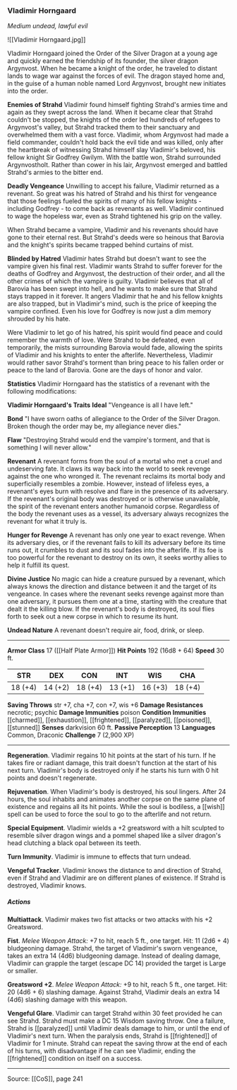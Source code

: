 ### Vladimir Horngaard
_Medium undead, lawful evil_

![[Vladimir Horngaard.jpg]]

Vladimir Horngaard joined the Order of the Silver Dragon at a young age and quickly earned the friendship of its founder, the silver dragon Argynvost. When he became a knight of the order, he traveled to distant lands to wage war against the forces of evil. The dragon stayed home and, in the guise of a human noble named Lord Argynvost, brought new initiates into the order.

**Enemies of Strahd** Vladimir found himself fighting Strahd's armies time and again as they swept across the land. When it became clear that Strahd couldn't be stopped, the knights of the order led hundreds of refugees to Argynvost's valley, but Strahd tracked them to their sanctuary and overwhelmed them with a vast force. Vladimir, whom Argynvost had made a field commander, couldn't hold back the evil tide and was killed, only after the heartbreak of witnessing Strahd himself slay Vladimir's beloved, his fellow knight Sir Godfrey Gwilym. With the battle won, Strahd surrounded Argynvostholt. Rather than cower in his lair, Argynvost emerged and battled Strahd's armies to the bitter end.


**Deadly Vengeance** Unwilling to accept his failure, Vladimir returned as a revenant. So great was his hatred of Strahd and his thirst for vengeance that those feelings fueled the spirits of many of his fellow knights - including Godfrey - to come back as revenants as well. Vladimir continued to wage the hopeless war, even as Strahd tightened his grip on the valley.

When Strahd became a vampire, Vladimir and his revenants should have gone to their eternal rest. But Strahd's deeds were so heinous that Barovia and the knight's spirits became trapped behind curtains of mist.

**Blinded by Hatred**  Vladimir hates Strahd but doesn't want to see the vampire given his final rest. Vladimir wants Strahd to suffer forever for the deaths of Godfrey and Argynvost, the destruction of their order, and all the other crimes of which the vampire is guilty. Vladimir believes that all of Barovia has been swept into hell, and he wants to make sure that Strahd stays trapped in it forever. It angers Vladimir that he and his fellow knights are also trapped, but in Vladimir's mind, such is the price of keeping the vampire confined. Even his love for Godfrey is now just a dim memory shrouded by his hate.

Were Vladimir to let go of his hatred, his spirit would find peace and could remember the warmth of love. Were Strahd to be defeated, even temporarily, the mists surrounding Barovia would fade, allowing the spirits of Vladimir and his knights to enter the afterlife. Nevertheless, Vladimir would rather savor Strahd's torment than bring peace to his fallen order or peace to the land of Barovia. Gone are the days of honor and valor.



**Statistics** Vladimir Horngaard has the statistics of a revenant with the following modifications:





**Vladimir Horngaard's Traits** **Ideal** "Vengeance is all I have left."


**Bond** "I have sworn oaths of allegiance to the Order of the Silver Dragon. Broken though the order may be, my allegiance never dies."


**Flaw** "Destroying Strahd would end the vampire's torment, and that is something I will never allow."



**Revenant** A revenant forms from the soul of a mortal who met a cruel and undeserving fate. It claws its way back into the world to seek revenge against the one who wronged it. The revenant reclaims its mortal body and superficially resembles a zombie. However, instead of lifeless eyes, a revenant's eyes burn with resolve and flare in the presence of its adversary. If the revenant's original body was destroyed or is otherwise unavailable, the spirit of the revenant enters another humanoid corpse. Regardless of the body the revenant uses as a vessel, its adversary always recognizes the revenant for what it truly is.

**Hunger for Revenge** A revenant has only one year to exact revenge. When its adversary dies, or if the revenant fails to kill its adversary before its time runs out, it crumbles to dust and its soul fades into the afterlife. If its foe is too powerful for the revenant to destroy on its own, it seeks worthy allies to help it fulfill its quest.


**Divine Justice** No magic can hide a creature pursued by a revenant, which always knows the direction and distance between it and the target of its vengeance. In cases where the revenant seeks revenge against more than one adversary, it pursues them one at a time, starting with the creature that dealt it the killing blow. If the revenant's body is destroyed, its soul flies forth to seek out a new corpse in which to resume its hunt.


**Undead Nature** A revenant doesn't require air, food, drink, or sleep.







---

**Armor Class** 17 ([[Half Plate Armor]])
**Hit Points** 192 (16d8 + 64)
**Speed** 30 ft.

| STR     | DEX     | CON     | INT     | WIS     | CHA     |
|---------|---------|---------|---------|---------|---------|
| 18 (+4) | 14 (+2) | 18 (+4) | 13 (+1) | 16 (+3) | 18 (+4) |

**Saving Throws** str +7, cha +7, con +7, wis +6
**Damage Resistances** necrotic; psychic
**Damage Immunities** poison
**Condition Immunities** [[charmed]], [[exhaustion]], [[frightened]], [[paralyzed]], [[poisoned]], [[stunned]]
**Senses** darkvision 60 ft.
**Passive Perception** 13
**Languages** Common, Draconic
**Challenge** 7 (2,900 XP)

---

**Regeneration**. Vladimir regains 10 hit points at the start of his turn. If he takes fire or radiant damage, this trait doesn't function at the start of his next turn. Vladimir's body is destroyed only if he starts his turn with 0 hit points and doesn't regenerate.

**Rejuvenation**. When Vladimir's body is destroyed, his soul lingers. After 24 hours, the soul inhabits and animates another corpse on the same plane of existence and regains all its hit points. While the soul is bodiless, a [[wish]] spell can be used to force the soul to go to the afterlife and not return.

**Special Equipment**. Vladimir wields a +2 greatsword with a hilt sculpted to resemble silver dragon wings and a pommel shaped like a silver dragon's head clutching a black opal between its teeth. 

**Turn Immunity**. Vladimir is immune to effects that turn undead.

**Vengeful Tracker**. Vladimir knows the distance to and direction of Strahd, even if Strahd and Vladimir are on different planes of existence. If Strahd is destroyed, Vladimir knows.

##### Actions
**Multiattack**. Vladimir makes two fist attacks or two attacks with his +2 Greatsword.

**Fist**. _Melee Weapon Attack:_ +7 to hit, reach 5 ft., one target. Hit: 11 (2d6 + 4) bludgeoning damage. Strahd, the target of Vladimir's sworn vengeance, takes an extra 14 (4d6) bludgeoning damage. Instead of dealing damage, Vladimir can grapple the target (escape DC 14) provided the target is Large or smaller.

**Greatsword +2**. _Melee Weapon Attack:_ +9 to hit, reach 5 ft., one target. Hit: 20 (4d6 + 6) slashing damage. Against Strahd, Vladimir deals an extra 14 (4d6) slashing damage with this weapon.

**Vengeful Glare**. Vladimir can target Strahd within 30 feet provided he can see Strahd. Strahd must make a DC 15 Wisdom saving throw. One a failure, Strahd is [[paralyzed]] until Vladimir deals damage to him, or until the end of Vladimir's next turn. When the paralysis ends, Strahd is [[frightened]] of Vladimir for 1 minute. Strahd can repeat the saving throw at the end of each of his turns, with disadvantage if he can see Vladimir, ending the [[frightened]] condition on itself on a success.


---

Source: [[CoS]], page 241
